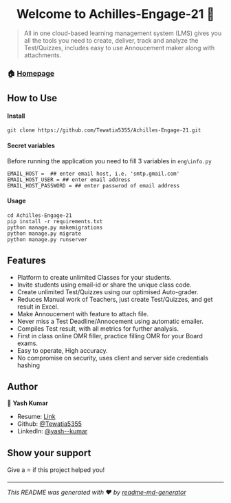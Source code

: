 <h1 align="center">Welcome to Achilles-Engage-21 👋</h1>

> All in one cloud-based learning management system (LMS) gives you all the tools you need to create, deliver, track and analyze the Test/Quizzes, includes easy to use Annoucement maker along with attachments.

### 🏠 [Homepage](achilles.cloudns.asia)

## How to Use
#### Install

```
git clone https://github.com/Tewatia5355/Achilles-Engage-21.git
```

#### Secret variables

Before running the application you need to fill 3 variables in ```eng\info.py``` 
```
EMAIL_HOST =  ## enter email host, i.e. 'smtp.gmail.com'
EMAIL_HOST_USER = ## enter email address
EMAIL_HOST_PASSWORD = ## enter passwrod of email address
```

#### Usage

```
cd Achilles-Engage-21 
pip install -r requirements.txt 
python manage.py makemigrations 
python manage.py migrate
python manage.py runserver
```
## Features
- Platform to create unlimited Classes for your students.
- Invite students using email-id or share the unique class code.
- Create unlimited Test/Quizzes using our optimised Auto-grader.
- Reduces Manual work of Teachers, just create Test/Quizzes, and get result in Excel.
- Make Annoucement with feature to attach file.
- Never miss a Test Deadline/Annocement using automatic emailer.  
- Compiles Test result, with all metrics for further analysis.
- First in class online OMR filler, practice filling OMR for your Board exams.
- Easy to operate, High accuracy.
- No compromise on security, uses client and server side credentials hashing 

## Author

👤 **Yash Kumar**

* Resume: [Link](https://bit.ly/ResumeYashKumar)
* Github: [@Tewatia5355](https://github.com/Tewatia5355)
* LinkedIn: [@yash--kumar](https://linkedin.com/in/yash--kumar)

## Show your support

Give a ⭐️ if this project helped you!

***
_This README was generated with ❤️ by [readme-md-generator](https://github.com/kefranabg/readme-md-generator)_